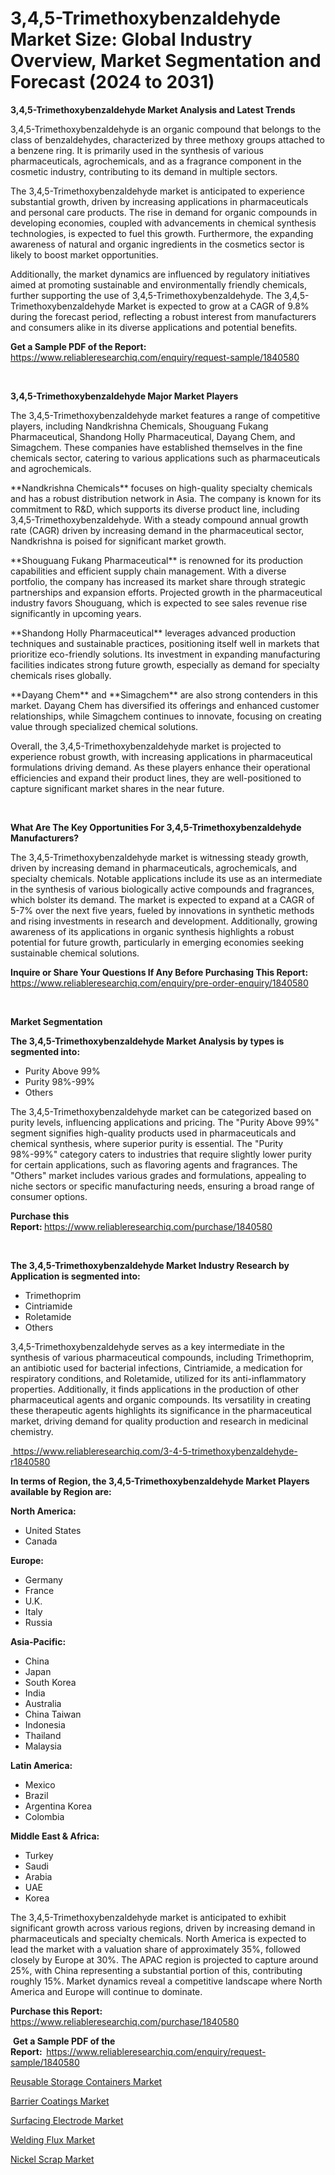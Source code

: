 <p><h1>3,4,5-Trimethoxybenzaldehyde Market Size: Global Industry Overview, Market Segmentation and Forecast (2024 to 2031)</h1></p><p><strong>3,4,5-Trimethoxybenzaldehyde Market Analysis and Latest Trends</strong></p>
<p><p>3,4,5-Trimethoxybenzaldehyde is an organic compound that belongs to the class of benzaldehydes, characterized by three methoxy groups attached to a benzene ring. It is primarily used in the synthesis of various pharmaceuticals, agrochemicals, and as a fragrance component in the cosmetic industry, contributing to its demand in multiple sectors.</p><p>The 3,4,5-Trimethoxybenzaldehyde market is anticipated to experience substantial growth, driven by increasing applications in pharmaceuticals and personal care products. The rise in demand for organic compounds in developing economies, coupled with advancements in chemical synthesis technologies, is expected to fuel this growth. Furthermore, the expanding awareness of natural and organic ingredients in the cosmetics sector is likely to boost market opportunities.</p><p>Additionally, the market dynamics are influenced by regulatory initiatives aimed at promoting sustainable and environmentally friendly chemicals, further supporting the use of 3,4,5-Trimethoxybenzaldehyde. The 3,4,5-Trimethoxybenzaldehyde Market is expected to grow at a CAGR of 9.8% during the forecast period, reflecting a robust interest from manufacturers and consumers alike in its diverse applications and potential benefits.</p></p>
<p><strong>Get a Sample PDF of the Report:&nbsp;</strong> <a href="https://www.reliableresearchiq.com/enquiry/request-sample/1840580?utm_campaign=1742&utm_medium=2&utm_source=Github&utm_content=ia&utm_term=16102024&utm_id=345-trimethoxybenzaldehyde">https://www.reliableresearchiq.com/enquiry/request-sample/1840580</a></p>
<p>&nbsp;</p>
<p><strong>3,4,5-Trimethoxybenzaldehyde Major Market Players</strong></p>
<p><p>The 3,4,5-Trimethoxybenzaldehyde market features a range of competitive players, including Nandkrishna Chemicals, Shouguang Fukang Pharmaceutical, Shandong Holly Pharmaceutical, Dayang Chem, and Simagchem. These companies have established themselves in the fine chemicals sector, catering to various applications such as pharmaceuticals and agrochemicals.</p><p>**Nandkrishna Chemicals** focuses on high-quality specialty chemicals and has a robust distribution network in Asia. The company is known for its commitment to R&D, which supports its diverse product line, including 3,4,5-Trimethoxybenzaldehyde. With a steady compound annual growth rate (CAGR) driven by increasing demand in the pharmaceutical sector, Nandkrishna is poised for significant market growth.</p><p>**Shouguang Fukang Pharmaceutical** is renowned for its production capabilities and efficient supply chain management. With a diverse portfolio, the company has increased its market share through strategic partnerships and expansion efforts. Projected growth in the pharmaceutical industry favors Shouguang, which is expected to see sales revenue rise significantly in upcoming years.</p><p>**Shandong Holly Pharmaceutical** leverages advanced production techniques and sustainable practices, positioning itself well in markets that prioritize eco-friendly solutions. Its investment in expanding manufacturing facilities indicates strong future growth, especially as demand for specialty chemicals rises globally.</p><p>**Dayang Chem** and **Simagchem** are also strong contenders in this market. Dayang Chem has diversified its offerings and enhanced customer relationships, while Simagchem continues to innovate, focusing on creating value through specialized chemical solutions.</p><p>Overall, the 3,4,5-Trimethoxybenzaldehyde market is projected to experience robust growth, with increasing applications in pharmaceutical formulations driving demand. As these players enhance their operational efficiencies and expand their product lines, they are well-positioned to capture significant market shares in the near future.</p></p>
<p>&nbsp;</p>
<p><strong>What Are The Key Opportunities For 3,4,5-Trimethoxybenzaldehyde Manufacturers?</strong></p>
<p><p>The 3,4,5-Trimethoxybenzaldehyde market is witnessing steady growth, driven by increasing demand in pharmaceuticals, agrochemicals, and specialty chemicals. Notable applications include its use as an intermediate in the synthesis of various biologically active compounds and fragrances, which bolster its demand. The market is expected to expand at a CAGR of 5-7% over the next five years, fueled by innovations in synthetic methods and rising investments in research and development. Additionally, growing awareness of its applications in organic synthesis highlights a robust potential for future growth, particularly in emerging economies seeking sustainable chemical solutions.</p></p>
<p><strong>Inquire or Share Your Questions If Any Before Purchasing This Report:</strong> <a href="https://www.reliableresearchiq.com/enquiry/pre-order-enquiry/1840580?utm_campaign=1742&utm_medium=2&utm_source=Github&utm_content=ia&utm_term=16102024&utm_id=345-trimethoxybenzaldehyde">https://www.reliableresearchiq.com/enquiry/pre-order-enquiry/1840580</a></p>
<p>&nbsp;</p>
<p><strong>Market Segmentation</strong></p>
<p><strong>The 3,4,5-Trimethoxybenzaldehyde Market Analysis by types is segmented into:</strong></p>
<p><ul><li>Purity Above 99%</li><li>Purity 98%-99%</li><li>Others</li></ul></p>
<p><p>The 3,4,5-Trimethoxybenzaldehyde market can be categorized based on purity levels, influencing applications and pricing. The "Purity Above 99%" segment signifies high-quality products used in pharmaceuticals and chemical synthesis, where superior purity is essential. The "Purity 98%-99%" category caters to industries that require slightly lower purity for certain applications, such as flavoring agents and fragrances. The "Others" market includes various grades and formulations, appealing to niche sectors or specific manufacturing needs, ensuring a broad range of consumer options.</p></p>
<p><strong>Purchase this Report:&nbsp;</strong><a href="https://www.reliableresearchiq.com/purchase/1840580?utm_campaign=1742&utm_medium=2&utm_source=Github&utm_content=ia&utm_term=16102024&utm_id=345-trimethoxybenzaldehyde">https://www.reliableresearchiq.com/purchase/1840580</a></p>
<p>&nbsp;</p>
<p><strong>The 3,4,5-Trimethoxybenzaldehyde Market Industry Research by Application is segmented into:</strong></p>
<p><ul><li>Trimethoprim</li><li>Cintriamide</li><li>Roletamide</li><li>Others</li></ul></p>
<p><p>3,4,5-Trimethoxybenzaldehyde serves as a key intermediate in the synthesis of various pharmaceutical compounds, including Trimethoprim, an antibiotic used for bacterial infections, Cintriamide, a medication for respiratory conditions, and Roletamide, utilized for its anti-inflammatory properties. Additionally, it finds applications in the production of other pharmaceutical agents and organic compounds. Its versatility in creating these therapeutic agents highlights its significance in the pharmaceutical market, driving demand for quality production and research in medicinal chemistry.</p></p>
<p><a href="https://www.reliableresearchiq.com/3-4-5-trimethoxybenzaldehyde-r1840580?utm_campaign=1742&utm_medium=2&utm_source=Github&utm_content=ia&utm_term=16102024&utm_id=345-trimethoxybenzaldehyde">&nbsp;https://www.reliableresearchiq.com/3-4-5-trimethoxybenzaldehyde-r1840580</a></p>
<p><strong>In terms of Region, the 3,4,5-Trimethoxybenzaldehyde Market Players available by Region are:</strong></p>
<p>
    <p> <strong> North America: </strong>
        <ul>
            <li>United States</li>
            <li>Canada</li>
        </ul>
        </p> 
    <p> <strong> Europe: </strong>
        <ul>
            <li>Germany</li>
            <li>France</li>
            <li>U.K.</li>
            <li>Italy</li>
            <li>Russia</li>
        </ul>
        </p> 
    <p> <strong> Asia-Pacific: </strong>
        <ul>
            <li>China</li>
            <li>Japan</li>
            <li>South Korea</li>
            <li>India</li>
            <li>Australia</li>
            <li>China Taiwan</li>
            <li>Indonesia</li>
            <li>Thailand</li>
            <li>Malaysia</li>
        </ul>
        </p> 
    <p> <strong> Latin America: </strong>
        <ul>
            <li>Mexico</li>
            <li>Brazil</li>
            <li>Argentina Korea</li>
            <li>Colombia</li>
        </ul>
        </p> 
    <p> <strong> Middle East & Africa: </strong>
        <ul>
            <li>Turkey</li>
            <li>Saudi</li>
            <li>Arabia</li>
            <li>UAE</li>
            <li>Korea</li>
        </ul>
    </p>
    </p>
<p><p>The 3,4,5-Trimethoxybenzaldehyde market is anticipated to exhibit significant growth across various regions, driven by increasing demand in pharmaceuticals and specialty chemicals. North America is expected to lead the market with a valuation share of approximately 35%, followed closely by Europe at 30%. The APAC region is projected to capture around 25%, with China representing a substantial portion of this, contributing roughly 15%. Market dynamics reveal a competitive landscape where North America and Europe will continue to dominate.</p></p>
<p><strong>Purchase this Report: </strong><a href="https://www.reliableresearchiq.com/purchase/1840580?utm_campaign=1742&utm_medium=2&utm_source=Github&utm_content=ia&utm_term=16102024&utm_id=345-trimethoxybenzaldehyde">https://www.reliableresearchiq.com/purchase/1840580</a></p>
<p>&nbsp;<strong>Get a Sample PDF of the Report:&nbsp;&nbsp;</strong><a href="https://www.reliableresearchiq.com/enquiry/request-sample/1840580?utm_campaign=1742&utm_medium=2&utm_source=Github&utm_content=ia&utm_term=16102024&utm_id=345-trimethoxybenzaldehyde">https://www.reliableresearchiq.com/enquiry/request-sample/1840580</a></p>
<p><strong></strong></p>
<p><p><a href="https://www.linkedin.com/pulse/future-trends-global-reusable-storage-containers-market-insights-ielzc?utm_campaign=1742&utm_medium=2&utm_source=Github&utm_content=ia&utm_term=16102024&utm_id=345-trimethoxybenzaldehyde">Reusable Storage Containers Market</a></p><p><a href="https://www.linkedin.com/pulse/in-depth-analysis-global-barrier-coatings-market-scope-its-rapid-bmf7c?utm_campaign=1742&utm_medium=2&utm_source=Github&utm_content=ia&utm_term=16102024&utm_id=345-trimethoxybenzaldehyde">Barrier Coatings Market</a></p><p><a href="https://www.linkedin.com/pulse/top-trends-transforming-surfacing-electrode-market-2024-2031-gzhmc?utm_campaign=1742&utm_medium=2&utm_source=Github&utm_content=ia&utm_term=16102024&utm_id=345-trimethoxybenzaldehyde">Surfacing Electrode Market</a></p><p><a href="https://www.linkedin.com/pulse/welding-flux-market-outlook-current-assessment-future-projections-uux7c?utm_campaign=1742&utm_medium=2&utm_source=Github&utm_content=ia&utm_term=16102024&utm_id=345-trimethoxybenzaldehyde">Welding Flux Market</a></p><p><a href="https://www.linkedin.com/pulse/emerging-trends-nickel-scrap-market-global-outlook-future-prospects-cipec?utm_campaign=1742&utm_medium=2&utm_source=Github&utm_content=ia&utm_term=16102024&utm_id=345-trimethoxybenzaldehyde">Nickel Scrap Market</a></p></p>